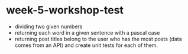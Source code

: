 # week-5-workshop-test

* dividing two given numbers
* returning each word in a given sentence with a pascal case
* returning post titles belong to the user who has the most posts (data comes from an API) and create unit tests for each of them.



